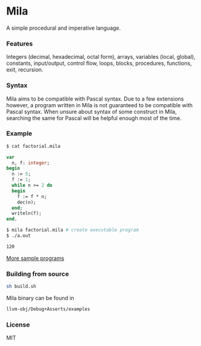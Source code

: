 # Mila
A simple procedural and imperative language.

### Features ###
Integers (decimal, hexadecimal, octal form), arrays, variables (local, global), constants, input/output, control flow, loops, blocks,
procedures, functions, exit, recursion.

### Syntax ###
Mila aims to be compatible with Pascal syntax. Due to a few extensions however, a program written in Mila is not guaranteed to be compatible with Pascal syntax.
When unsure about syntax of some construct in Mila, searching the same for Pascal will be helpful enough most of the time.

### Example ###
```Bash
$ cat factorial.mila
```
```Pascal
var
  n, f: integer;
begin
  n := 5;
  f := 1;
  while n >= 2 do
  begin
    f := f * n;
    dec(n);
  end;
  writeln(f);
end.
```
```Bash
$ mila factorial.mila # create executable program
$ ./a.out
```
```Bash
120
```
[More sample programs](sfe/tests/program)

### Building from source ###
```Bash
sh build.sh
```
Mila binary can be found in
```Bash
llvm-obj/Debug+Asserts/examples
```

### License ###
MIT
